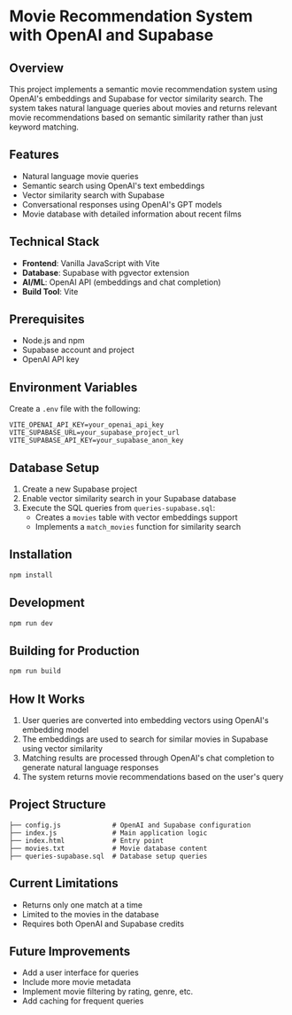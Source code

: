 # Movie Recommendation System with OpenAI and Supabase

## Overview
This project implements a semantic movie recommendation system using OpenAI's embeddings and Supabase for vector similarity search. The system takes natural language queries about movies and returns relevant movie recommendations based on semantic similarity rather than just keyword matching.

## Features
- Natural language movie queries
- Semantic search using OpenAI's text embeddings
- Vector similarity search with Supabase
- Conversational responses using OpenAI's GPT models
- Movie database with detailed information about recent films

## Technical Stack
- **Frontend**: Vanilla JavaScript with Vite
- **Database**: Supabase with pgvector extension
- **AI/ML**: OpenAI API (embeddings and chat completion)
- **Build Tool**: Vite

## Prerequisites
- Node.js and npm
- Supabase account and project
- OpenAI API key

## Environment Variables
Create a `.env` file with the following:
```
VITE_OPENAI_API_KEY=your_openai_api_key
VITE_SUPABASE_URL=your_supabase_project_url
VITE_SUPABASE_API_KEY=your_supabase_anon_key
```

## Database Setup
1. Create a new Supabase project
2. Enable vector similarity search in your Supabase database
3. Execute the SQL queries from `queries-supabase.sql`:
   - Creates a `movies` table with vector embeddings support
   - Implements a `match_movies` function for similarity search

## Installation
```bash
npm install
```

## Development
```bash
npm run dev
```

## Building for Production
```bash
npm run build
```

## How It Works
1. User queries are converted into embedding vectors using OpenAI's embedding model
2. The embeddings are used to search for similar movies in Supabase using vector similarity
3. Matching results are processed through OpenAI's chat completion to generate natural language responses
4. The system returns movie recommendations based on the user's query

## Project Structure
```
├── config.js             # OpenAI and Supabase configuration
├── index.js              # Main application logic
├── index.html            # Entry point
├── movies.txt            # Movie database content
├── queries-supabase.sql  # Database setup queries
```

## Current Limitations
- Returns only one match at a time
- Limited to the movies in the database
- Requires both OpenAI and Supabase credits

## Future Improvements
- Add a user interface for queries
- Include more movie metadata
- Implement movie filtering by rating, genre, etc.
- Add caching for frequent queries
